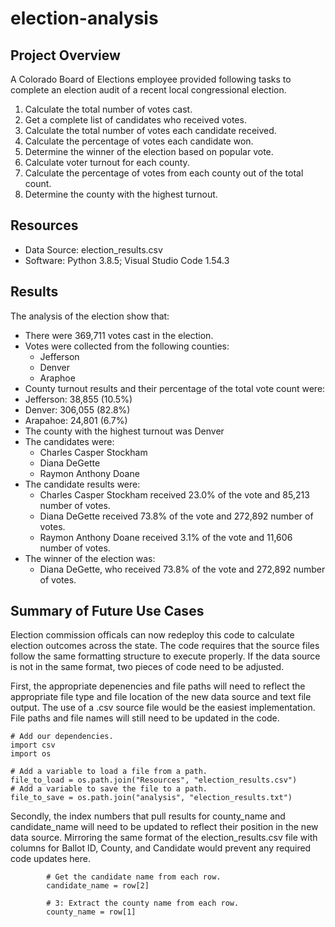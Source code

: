 # election-analysis

## Project Overview
A Colorado Board of Elections employee provided following tasks to complete an election audit of a recent local congressional election.

1. Calculate the total number of votes cast.
2. Get a complete list of candidates who received votes.
3. Calculate the total number of votes each candidate received.
4. Calculate the percentage of votes each candidate won.
5. Determine the winner of the election based on popular vote.
6. Calculate voter turnout for each county.
7. Calculate the percentage of votes from each county out of the total count.
8. Determine the county with the highest turnout.

## Resources
- Data Source: election_results.csv
- Software: Python 3.8.5; Visual Studio Code 1.54.3

## Results
The analysis of the election show that:
- There were 369,711 votes cast in the election.
- Votes were collected from the following counties:
  - Jefferson
  - Denver
  - Araphoe
- County turnout results and their percentage of the total vote count were:
- Jefferson: 38,855 (10.5%)
- Denver: 306,055 (82.8%)
- Arapahoe: 24,801 (6.7%)
- The county with the highest turnout was Denver
- The candidates were:
  - Charles Casper Stockham
  - Diana DeGette
  - Raymon Anthony Doane
- The candidate results were:
  - Charles Casper Stockham received 23.0% of the vote and 85,213 number of votes.  
  - Diana DeGette received 73.8% of the vote and 272,892 number of votes.  
  - Raymon Anthony Doane received 3.1% of the vote and 11,606 number of votes.  
- The winner of the election was:
  - Diana DeGette, who received 73.8% of the vote and 272,892 number of votes.

## Summary of Future Use Cases
Election commission officals can now redeploy this code to calculate election outcomes across the state. The code requires that the source files follow the same formatting structure to execute properly. If the data source is not in the same format, two pieces of code need to be adjusted. 

First, the appropriate depenencies and file paths will need to reflect the appropriate file type and file location of the new data source and text file output. The use of a .csv source file would be the easiest implementation. File paths and file names will still need to be updated in the code. 

```
# Add our dependencies.
import csv
import os

# Add a variable to load a file from a path.
file_to_load = os.path.join("Resources", "election_results.csv")
# Add a variable to save the file to a path.
file_to_save = os.path.join("analysis", "election_results.txt")
```

Secondly, the index numbers that pull results for county_name and candidate_name will need to be updated to reflect their position in the new data source. Mirroring the same format of the election_results.csv file with columns for Ballot ID, County, and Candidate would prevent any required code updates here.   

```
        # Get the candidate name from each row.
        candidate_name = row[2]

        # 3: Extract the county name from each row.
        county_name = row[1]
```

